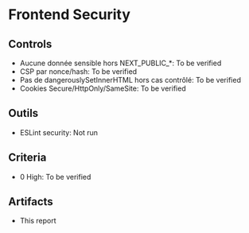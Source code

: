 # Frontend Security

## Controls

- Aucune donnée sensible hors NEXT_PUBLIC_*: To be verified
- CSP par nonce/hash: To be verified
- Pas de dangerouslySetInnerHTML hors cas contrôlé: To be verified
- Cookies Secure/HttpOnly/SameSite: To be verified

## Outils

- ESLint security: Not run

## Criteria

- 0 High: To be verified

## Artifacts

- This report
